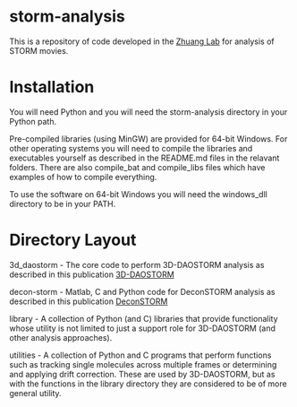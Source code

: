 # storm-analysis #
This is a repository of code developed in the [Zhuang Lab](http://zhuang.harvard.edu/) for analysis of STORM movies.

# Installation #
You will need Python and you will need the storm-analysis directory in your Python path.

Pre-compiled libraries (using MinGW) are provided for 64-bit Windows. For other operating systems you will need to compile the libraries and executables yourself as described in the README.md files in the relavant folders. There are also compile_bat and compile_libs files which have examples of how to compile everything.

To use the software on 64-bit Windows you will need the windows_dll directory to be in your PATH.

# Directory Layout #
3d_daostorm - The core code to perform 3D-DAOSTORM analysis as described in this publication [3D-DAOSTORM](http://dx.doi.org/10.1186/2192-2853-1-6)

decon-storm - Matlab, C and Python code for DeconSTORM analysis as described in this publication [DeconSTORM](http://dx.doi.org/10.1016/j.bpj.2012.03.070)

library - A collection of Python (and C) libraries that provide functionality whose utility is not limited to just a support role for 3D-DAOSTORM (and other analysis approaches).

utilities - A collection of Python and C programs that perform functions such as tracking single molecules across multiple frames or determining and applying drift correction. These are used by 3D-DAOSTORM, but as with the functions in the library directory they are considered to be of more general utility.
